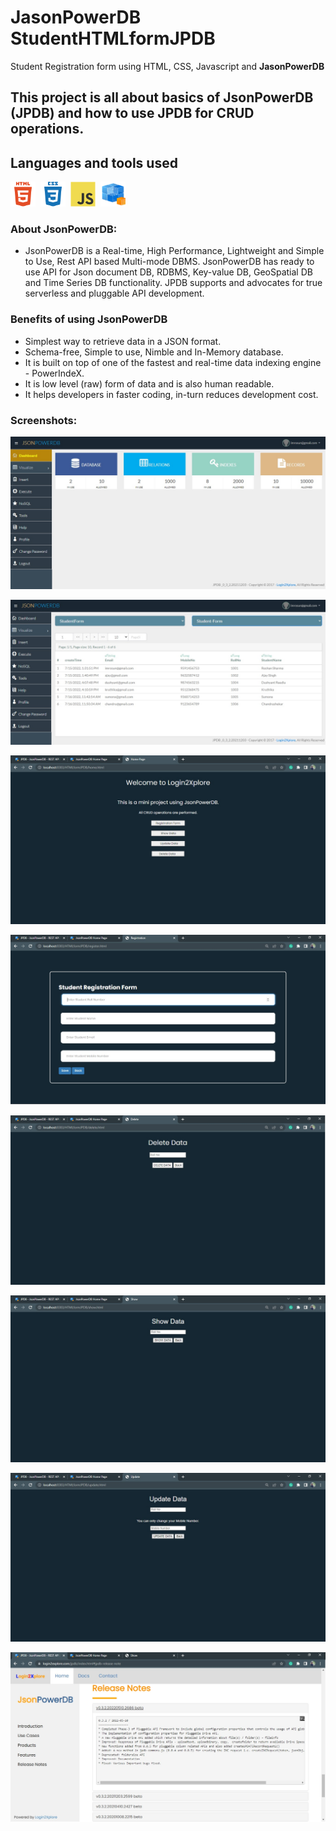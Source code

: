 # JasonPowerDB StudentHTMLformJPDB
Student Registration form using HTML, CSS, Javascript and **JasonPowerDB**

## This project is all about basics of JsonPowerDB (JPDB) and how to use JPDB for CRUD operations.

## Languages and tools used
<div>
  <img src="https://github.com/imrosun/StudentHTMLformJPDB/blob/main/icon/html5-plain-wordmark.svg" title="HTML" alt="Java" width="40" height="40"/>&nbsp;
  <img src="https://github.com/imrosun/StudentHTMLformJPDB/blob/main/icon/css3-plain-wordmark.svg" title="CSS" alt="Java" width="40" height="40"/>&nbsp;
  <img src="https://github.com/imrosun/StudentHTMLformJPDB/blob/main/icon/javascript-original.svg" title="JavaScript" alt="Java" width="40" height="40"/>&nbsp;
  <img src="https://github.com/imrosun/StudentHTMLformJPDB/blob/main/icon/JasonPowerDB.png" title="Java" alt="JasonPowerDB" width="40" height="40"/>&nbsp;
  
</div> 

### About JsonPowerDB:
- JsonPowerDB is a Real-time, High Performance, Lightweight and Simple to Use, Rest API based Multi-mode DBMS. JsonPowerDB has ready to use API for Json document DB, RDBMS, Key-value DB, GeoSpatial DB and Time Series DB functionality. JPDB supports and advocates for true serverless and pluggable API development.

### Benefits of using JsonPowerDB
- Simplest way to retrieve data in a JSON format.
- Schema-free, Simple to use, Nimble and In-Memory database.
- It is built on top of one of the fastest and real-time data indexing engine - PowerIndeX.
- It is low level (raw) form of data and is also human readable.
- It helps developers in faster coding, in-turn reduces development cost.

### Screenshots:

![Dashboard](https://github.com/imrosun/StudentHTMLformJPDB/blob/9ee8588a107de2d3c13ce9a6a56b67ba3a6c6e54/Screenshots/Dashboard.jpg)

![Dashboard](https://github.com/imrosun/StudentHTMLformJPDB/blob/389946b10dc54df10502101477cd1b2dadd38e49/Screenshots/VisualizeDatabase.jpg)

![Dashboard](https://github.com/imrosun/StudentHTMLformJPDB/blob/d006251ef2ce4380e442b57babbd32797c92aaf2/Screenshots/Home.jpg)

![Dashboard](https://github.com/imrosun/StudentHTMLformJPDB/blob/01566842314a1c82e4384e0ed27470d46eeda66e/Screenshots/Register.jpg)

![Dashboard](https://github.com/imrosun/StudentHTMLformJPDB/blob/d006251ef2ce4380e442b57babbd32797c92aaf2/Screenshots/Delete.jpg)

![Dashboard](https://github.com/imrosun/StudentHTMLformJPDB/blob/d006251ef2ce4380e442b57babbd32797c92aaf2/Screenshots/Show.jpg)

![Dashboard](https://github.com/imrosun/StudentHTMLformJPDB/blob/d006251ef2ce4380e442b57babbd32797c92aaf2/Screenshots/Update.jpg)

![Dashboard](https://github.com/imrosun/StudentHTMLformJPDB/blob/3fdf83b112996d6cd3b572d4b17e3652a523a35a/Screenshots/Release.jpg)

